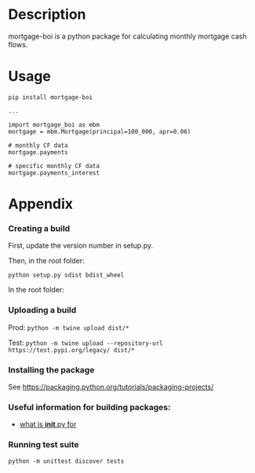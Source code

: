 # Description

mortgage-boi is a python package for calculating monthly mortgage cash flows.

# Usage

```
pip install mortgage-boi

...

import mortgage_boi as mbm
mortgage = mbm.Mortgage(principal=100_000, apr=0.06)

# monthly CF data
mortgage.payments

# specific monthly CF data
mortgage.payments_interest
```

# Appendix

### Creating a build

First, update the version number in setup.py.

Then, in the root folder:

`python setup.py sdist bdist_wheel`

In the root folder:

### Uploading a build

Prod:
`python -m twine upload dist/*`

Test:
`python -m twine upload --repository-url https://test.pypi.org/legacy/ dist/*`

### Installing the package

See https://packaging.python.org/tutorials/packaging-projects/

### Useful information for building packages:

- [what is __init__.py for](https://stackoverflow.com/questions/448271/what-is-init-py-for)

### Running test suite

`python -m unittest discover tests`

